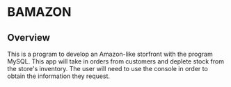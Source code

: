 # BAMAZON 

## Overview

This is a program to develop an Amazon-like storfront with the program MySQL. This app will take in orders from customers and deplete stock from the store's inventory. The user will need to use the console in order to obtain the information they request. 


